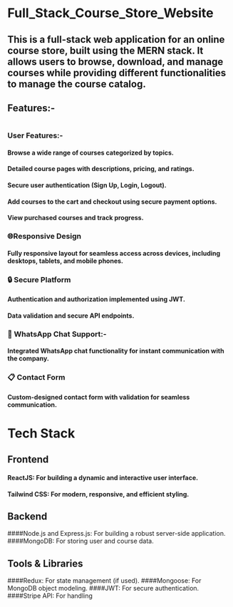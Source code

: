 # Full_Stack_Course_Store_Website

## This is a full-stack web application for an online course store, built using the MERN stack. It allows users to browse, download, and manage courses while providing different functionalities to manage the course catalog.

## Features:-
#
### User Features:-
#### Browse a wide range of courses categorized by topics.
#### Detailed course pages with descriptions, pricing, and ratings.
#### Secure user authentication (Sign Up, Login, Logout).
#### Add courses to the cart and checkout using secure payment options.
#### View purchased courses and track progress.

### 🌐Responsive Design
#### Fully responsive layout for seamless access across devices, including desktops, tablets, and mobile phones.

### 🔒 Secure Platform
#### Authentication and authorization implemented using JWT.
#### Data validation and secure API endpoints.

### 💬 WhatsApp Chat Support:-
#### Integrated WhatsApp chat functionality for instant communication with the company.

### 📋 Contact Form
#### Custom-designed contact form with validation for seamless communication.

# Tech Stack
## Frontend
#### ReactJS: For building a dynamic and interactive user interface.
#### Tailwind CSS: For modern, responsive, and efficient styling.
## Backend
####Node.js and Express.js: For building a robust server-side application.
####MongoDB: For storing user and course data.
## Tools & Libraries
####Redux: For state management (if used).
####Mongoose: For MongoDB object modeling.
####JWT: For secure authentication.
####Stripe API: For handling
